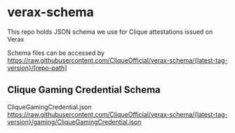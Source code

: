 # verax-schema

This repo holds JSON schema we use for Clique attestations issued on Verax

Schema files can be accessed by https://raw.githubusercontent.com/CliqueOfficial/verax-schema/{latest-tag-version}/[repo-path]

## Clique Gaming Credential Schema

CliqueGamingCredential.json
https://raw.githubusercontent.com/CliqueOfficial/verax-schema/{latest-tag-version}/gaming/CliqueGamingCredential.json
